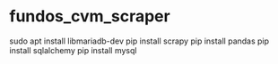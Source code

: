 # fundos_cvm_scraper
sudo apt install libmariadb-dev
pip install scrapy
pip install pandas
pip install sqlalchemy
pip install mysql
